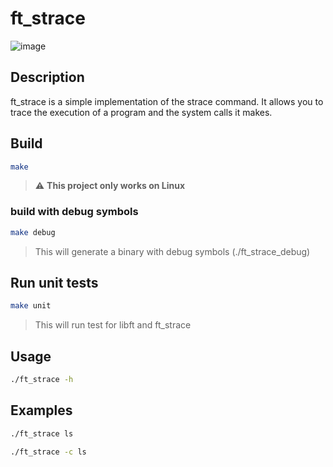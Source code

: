 # ft_strace

![image](https://github.com/tmatis/ft_strace/assets/54767855/9323b904-f566-45e6-8460-d38dd6f3994f)

## Description

ft_strace is a simple implementation of the strace command. It allows you to trace the execution of a program and the system calls it makes.

## Build

```bash
make
```

> :warning: **This project only works on Linux**

### build with debug symbols

```bash
make debug
```

> This will generate a binary with debug symbols (./ft_strace_debug)

## Run unit tests

```bash
make unit
```

> This will run test for libft and ft_strace

## Usage

```bash
./ft_strace -h
```

## Examples

```bash
./ft_strace ls
```

```bash
./ft_strace -c ls
```

